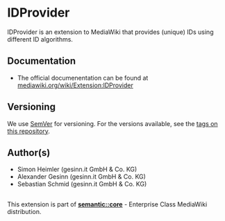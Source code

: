 # IDProvider
IDProvider is an extension to MediaWiki that provides (unique) IDs using different ID algorithms.

## Documentation
* The official documenentation can be found at [mediawiki.org/wiki/Extension:IDProvider](https://www.mediawiki.org/wiki/Extension:IDProvider)

## Versioning
We use [SemVer](http://semver.org/) for versioning. For the versions available, see the [tags on this repository](https://github.com/gesinn-it/QRLite/tags). 

## Author(s)
* Simon Heimler (gesinn.it GmbH & Co. KG)
* Alexander Gesinn (gesinn.it GmbH & Co. KG)
* Sebastian Schmid (gesinn.it GmbH & Co. KG)

##
This extension is part of [**semantic::core**](https://semantic.wiki/core) - Enterprise Class MediaWiki distribution.
